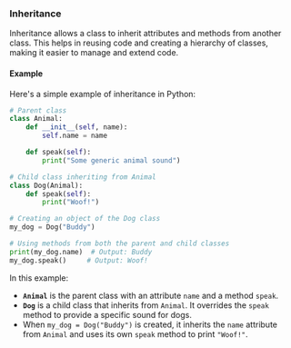 ### Inheritance 

Inheritance allows a class to inherit attributes and methods from another class. This helps in reusing code and creating a hierarchy of classes, making it easier to manage and extend code.

#### Example

Here's a simple example of inheritance in Python:

```python
# Parent class
class Animal:
    def __init__(self, name):
        self.name = name

    def speak(self):
        print("Some generic animal sound")

# Child class inheriting from Animal
class Dog(Animal):
    def speak(self):
        print("Woof!")

# Creating an object of the Dog class
my_dog = Dog("Buddy")

# Using methods from both the parent and child classes
print(my_dog.name)  # Output: Buddy
my_dog.speak()     # Output: Woof!
```
In this example:

- **`Animal`** is the parent class with an attribute `name` and a method `speak`.
- **`Dog`** is a child class that inherits from `Animal`. It overrides the `speak` method to provide a specific sound for dogs.
- When `my_dog = Dog("Buddy")` is created, it inherits the `name` attribute from `Animal` and uses its own `speak` method to print `"Woof!"`.
